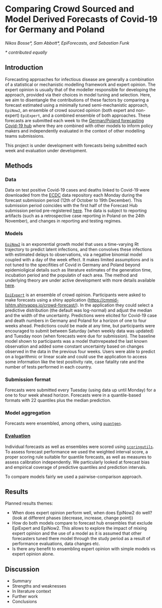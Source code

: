 # Comparing Crowd Sourced and Model Derived Forecasts of Covid-19 for Germany and Poland

*Nikos Bosse\*, Sam Abbott\*, EpiForecasts, and Sebastian Funk*

*\* contributed equally*

## Introduction 

Forecasting approaches for infectious disease are generally a combination of a statistical or mechanistic modelling framework and expert opinion. The expert opinion  is usually that of the modeller responsible for developing the approach, provided via their choices in model tuning and selection. Here, we aim to disentangle the contributions of these factors by comparing a forecast estimated using a minimally tuned semi-mechanistic approach, `EpiNow2`, an ensemble of crowd sourced opinion (both expert and non-expert) `EpiExpert`, and a combined ensemble of both approaches. These forecasts are submitted each week to the [German/Poland forecasting Covid-19 hub](https://kitmetricslab.github.io/forecasthub/forecast) where they are combined with other models to inform policy makers and independently evaluated in the context of other modelling teams submissions.

This project is under development with forecasts being submitted each week and evaluation under development.

## Methods

### Data 

Data on test positive Covid-19 cases and deaths linked to Covid-19 were downloaded from the [ECDC](https://www.ecdc.europa.eu/en/covid-19/data) data repository each Monday during the forecast submission period (12th of October to 19th December). This submission period coincides with the first half of the Forecast Hub submission period pre-registered [here](https://osf.io/zkdvb/). The data is subject to reporting artifacts (such as a retrospective case reporting in Poland on the 24th November), and changes in reporting and testing regimes. 
 
### Models

[`EpiNow2`](https://epiforecasts.io/EpiNow2/) is an exponential growth model that uses a time-varying Rt trajectory to predict latent infections, and then convolves these infections with estimated delays to observations, via a negative binomial model coupled with a day of the week effect. It makes limited assumptions and is not tuned to the specifities of Covid in Germany and Poland beyond epidemioligical details such as literature estimates of the generation time, incubation period and the populatin of each area. The method and underlying theory are under active development with more details available [here](https://epiforecasts.io/covid/methods).

[`EpiExpert`](https://cmmid-lshtm.shinyapps.io/crowd-forecast/) is an ensemble of crowd opinion. Participants were asked to make forecasts using a shiny application (https://cmmid-lshtm.shinyapps.io/crowd-forecast/). In the application they could select a predictive distribution (the default was log-normal) and adjust the median and the width of the uncertainty. Predictions were elicited for Covid-19 case and death numbers in Germany and Poland for a horizon of one to four weeks ahead. Predictions could be made at any time, but participants were encouraged to submit between Saturday (when weekly data was updated) and Tuesday noon (when forecasts were due for submission). The baseline model shown to participants was a model thatnrepeated the last known observation and added some constant uncertainty based on changes observed in the data in the previous four weeks. Users were able to predict on a logarithmic or linear scale and could use the application to access some information like the test positivity rate, case fatality rate and the number of tests performed in each country. 

### Submission format

Forecasts were submitted every Tuesday (using data up until Monday) for a one to four week ahead horizon. Forecasts were in a quantile-based formats with 22 quantiles plus the median prediction. 

### Model aggregation

Forecasts were ensembled, among others, using [`quantgen`](https://github.com/ryantibs/quantgen). 

### [Evaluation](https://github.com/epiforecasts/GM-PL-forecast-evaluation)

Individual forecasts as well as ensembles were scored using [`scoringutils`](https://github.com/epiforecasts/scoringutils). To assess forecast performance we used the weighted interval score, a proper scoring rule suitable for quantile forecasts, as well as measures to assess calibration independently. We particularly looked at forecast bias and empirical coverage of predictive quantiles and prediction intervals. 

To compare models fairly we used a pairwise-comparison approach.

## Results

Planned results themes: 
- When does expert opinion perform well, when does EpiNow2 do well? (look at different phases (decrease, increase, change point))
- How do both models compare to forecast hub ensembles that exclude EpiExpert and EpiNow2. This allows to explore the impact of mixing expert opinion and the use of a model as it is assumed that other forecasters tuned there model through the study period as a result of performance evaluations, data changes etc.
- Is there any benefit to ensembling expert opinion with simple models vs expert opinion alone. 

## Discussion

- Summary
- Strengths and weaknesses
- In literature context
- Further work
- Conclusions
